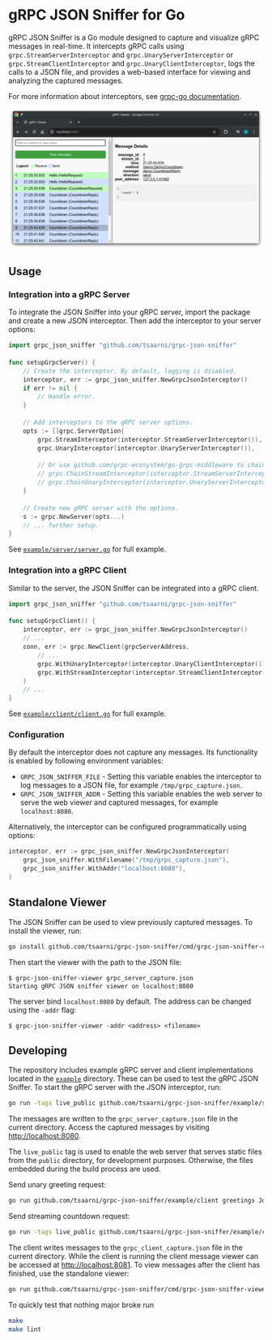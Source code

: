 # gRPC JSON Sniffer for Go

gRPC JSON Sniffer is a Go module designed to capture and visualize gRPC messages in real-time.
It intercepts gRPC calls using `grpc.StreamServerInterceptor` and `grpc.UnaryServerInterceptor` or `grpc.StreamClientInterceptor` and `grpc.UnaryClientInterceptor`, logs the calls to a JSON file, and provides a web-based interface for viewing and analyzing the captured messages.

For more information about interceptors, see [grpc-go documentation](https://github.com/grpc/grpc-go/blob/master/examples/features/interceptor/README.md).


![gRPC JSON Sniffer Web UI](example/webui-screenshot.png)

## Usage

### Integration into a gRPC Server

To integrate the JSON Sniffer into your gRPC server, import the package and create a new JSON interceptor.
Then add the interceptor to your server options:

```go
import grpc_json_sniffer "github.com/tsaarni/grpc-json-sniffer"

func setupGrpcServer() {
    // Create the interceptor. By default, logging is disabled.
    interceptor, err := grpc_json_sniffer.NewGrpcJsonInterceptor()
    if err != nil {
        // Handle error.
    }

    // Add interceptors to the gRPC server options.
    opts := []grpc.ServerOption{
        grpc.StreamInterceptor(interceptor.StreamServerInterceptor()),
        grpc.UnaryInterceptor(interceptor.UnaryServerInterceptor()),

        // Or use github.com/grpc-ecosystem/go-grpc-middleware to chain existing interceptors:
        // grpc.ChainStreamInterceptor(interceptor.StreamServerInterceptor(), <other>)
        // grpc.ChainUnaryInterceptor(interceptor.UnaryServerInterceptor(), <other>)
    }

    // Create new gRPC server with the options.
    s := grpc.NewServer(opts...)
    // ... further setup.
}
```

See [`example/server/server.go`](example/server/server.go) for full example.


### Integration into a gRPC Client

Similar to the server, the JSON Sniffer can be integrated into a gRPC client.

```go
import grpc_json_sniffer "github.com/tsaarni/grpc-json-sniffer"

func setupGrpcClient() {
	interceptor, err := grpc_json_sniffer.NewGrpcJsonInterceptor()
	// ...
	conn, err := grpc.NewClient(grpcServerAddress,
		// ...
		grpc.WithUnaryInterceptor(interceptor.UnaryClientInterceptor()),
		grpc.WithStreamInterceptor(interceptor.StreamClientInterceptor()),
	)
	// ...
}
```

See [`example/client/client.go`](example/client/client.go) for full example.

### Configuration

By default the interceptor does not capture any messages.
Its functionality is enabled by following environment variables:

- `GRPC_JSON_SNIFFER_FILE` - Setting this variable enables the interceptor to log messages to a JSON file, for example `/tmp/grpc_capture.json`.
- `GRPC_JSON_SNIFFER_ADDR` - Setting this variable enables the web server to serve the web viewer and captured messages, for example `localhost:8080`.

Alternatively, the interceptor can be configured programmatically using options:

```go
interceptor, err := grpc_json_sniffer.NewGrpcJsonInterceptor(
    grpc_json_sniffer.WithFilename("/tmp/grpc_capture.json"),
    grpc_json_sniffer.WithAddr("localhost:8080"),
)
```

## Standalone Viewer

The JSON Sniffer can be used to view previously captured messages.
To install the viewer, run:

```bash
go install github.com/tsaarni/grpc-json-sniffer/cmd/grpc-json-sniffer-viewer
```

Then start the viewer with the path to the JSON file:

```console
$ grpc-json-sniffer-viewer grpc_server_capture.json
Starting gRPC JSON sniffer viewer on localhost:8080
```

The server bind `localhost:8080` by default.
The address can be changed using the `-addr` flag:

```console
$ grpc-json-sniffer-viewer -addr <address> <filename>
```

## Developing

The repository includes example gRPC server and client implementations located in the [`example`](example) directory.
These can be used to test the gRPC JSON Sniffer.
To start the gRPC server with the JSON interceptor, run:

```bash
go run -tags live_public github.com/tsaarni/grpc-json-sniffer/example/server
```

The messages are written to the `grpc_server_capture.json` file in the current directory.
Access the captured messages by visiting [http://localhost:8080](http://localhost:8080).

The `live_public` tag is used to enable the web server that serves static files from the `public` directory, for development purposes.
Otherwise, the files embedded during the build process are used.


Send unary greeting request:

```bash
go run github.com/tsaarni/grpc-json-sniffer/example/client greetings Joe
```

Send streaming countdown request:

```bash
go run -tags live_public github.com/tsaarni/grpc-json-sniffer/example/client countdown 6000
```

The client writes messages to the `grpc_client_capture.json` file in the current directory.
While the client is running the client message viewer can be accessed at [http://localhost:8081](http://localhost:8081).
To view messages after the client has finished, use the standalone viewer:

```bash
go run github.com/tsaarni/grpc-json-sniffer/cmd/grpc-json-sniffer-viewer -addr localhost:8081 grpc_client_capture.json
```

To quickly test that nothing major broke run

```bash
make
make lint
```
